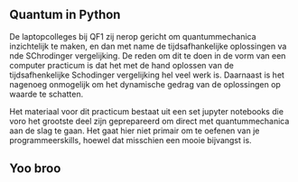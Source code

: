 ## Quantum in Python

De laptopcolleges bij QF1 zij nerop gericht om quantummechanica inzichtelijk te maken, en dan met name de 
tijdsafhankelijke oplossingen va nde SChrodinger vergelijking. De reden om dit te doen in de vorm van een 
computer practicum is dat het met de hand oplossen van de tijdsafhenkelijke Schodinger vergelijking hel veel
werk is. Daarnaast is het nagenoeg onmogelijk om het dynamische gedrag van de oplossingen op waarde te schatten.

Het materiaal voor dit practicum bestaat uit een set jupyter notebooks die voro het grootste deel zijn geprepareerd
om direct met quantummechanica aan de slag te gaan. Het gaat hier niet primair om te oefenen van je programmeerskills, 
hoewel dat misschien een mooie bijvangst is.

## Yoo broo 